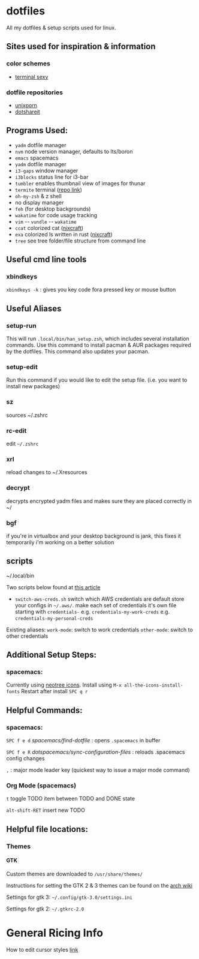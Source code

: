 # dotfiles
All my dotfiles & setup scripts used for linux. 


## Sites used for inspiration & information

### color schemes
 - [terminal sexy](http://terminal.sexy/)

### dotfile repositories
 - [unixporn](https://www.reddit.com/r/unixporn)
 - [dotshareit](http://dotshare.it/)


## Programs Used:

- `yadm` dotfile manager
- `nvm` node version manager, defaults to lts/boron
- `emacs` spacemacs
- `yadm` dotfile manager
- `i3-gaps` window manager
- `i3blocks` status line for i3-bar
- `tumbler` enables thumbnail view of images for thunar
- `termite` terminal ([repo link](https://github.com/thestinger/termite/))
- `oh-my-zsh` & z shell
- no display manager
- `feh` (for desktop backgrounds)
- `wakatime` for code usage tracking
- `vim`
-- `vundle`
-- `wakatime`
- `ccat` colorized cat ([nixcraft](https://www.cyberciti.biz/howto/linux-unix-cat-command-with-colours/))
- `exa` colorized ls written in rust ([nixcraft](https://www.cyberciti.biz/open-source/command-line-hacks/exa-a-modern-replacement-for-ls-written-in-rust-for-linuxunix/))
- `tree` see tree folder/file structure from command line

## Useful cmd line tools

### xbindkeys

`xbindkeys -k` : gives you key code fora  pressed key or mouse button

## Useful Aliases

### setup-run
This will run `.local/bin/han_setup.zsh`, which includes several installation commands. Use
this command to install pacman & AUR packages required by the dotfiles. This command also
updates your pacman.

### setup-edit
Run this command if you would like to edit the setup file. (i.e. you want to install new packages)

### sz
sources ~/.zshrc

### rc-edit
edit `~/.zshrc`

### xrl
reload changes to ~/.Xresources

### decrypt
decrypts encrypted yadm files and makes sure they are placed
correctly in ~/

### bgf
if you're in virtualbox and your desktop background is jank, this fixes it temporarily
i'm working on a better solution


## scripts
~/.local/bin 

Two scripts below found at [this article](https://wiki.archlinux.org/index.php/migrate_installation_to_new_hardware)

- `switch-aws-creds.sh` 
switch which AWS credentials are default
store your configs in `~/.aws/`.
make each set of credentials it's own file starting with `credentials-`
e.g. `credentials-my-work-creds`
e.g. `credentials-my-personal-creds`

Existing aliases:
`work-mode`: switch to work credentials
`other-mode`: switch to other credentials


## Additional Setup Steps:

### spacemacs:

Currently using [neotree icons](https://github.com/domtronn/all-the-icons.el). 
Install using `M-x all-the-icons-install-fonts`
Restart after install `SPC q r`



## Helpful Commands:

### spacemacs:

`SPC f e d` *spacemacs/find-dotfile* : opens `.spacemacs` in buffer

`SPC f e R` *dotspacemacs/sync-configuration-files* : reloads .spacemacs config changes

`,` : major mode leader key (quickest way to issue a major mode command)


### Org Mode (spacemacs)

`t` toggle TODO item between TODO and DONE state

`alt-shift-RET` insert new TODO

## Helpful file locations:

### Themes

#### GTK

Custom themes are downloaded to `/usr/share/themes/`

Instructions for setting the GTK 2 & 3 themes can be found on the [arch wiki](https://wiki.archlinux.org/index.php/GTK%2B#Themes)

Settings for gtk 3:
`~/.config/gtk-3.0/settings.ini`

Settings for gtk 2:
`~/.gtkrc-2.0`


# General Ricing Info

How to edit cursor styles [link](https://www.xaprb.com/blog/2006/04/24/beautiful-x11-cursors/)
